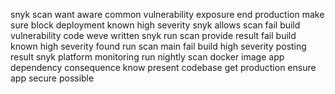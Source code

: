 snyk scan want aware common vulnerability exposure end production make sure block deployment known high severity snyk allows scan fail build vulnerability code weve written snyk run scan provide result fail build known high severity found run scan main fail build high severity posting result snyk platform monitoring run nightly scan docker image app dependency consequence know present codebase get production ensure app secure possible